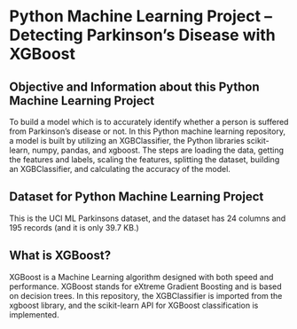 # Python Machine Learning Project – Detecting Parkinson’s Disease with XGBoost

## Objective and Information about this Python Machine Learning Project

To build a model which is to accurately identify whether a person is suffered from Parkinson’s disease or not.
In this Python machine learning repository, a model is built by utilizing an XGBClassifier, the Python libraries scikit-learn, numpy, pandas, and xgboost. 
The steps are loading the data, getting the features and labels, scaling the features, splitting the dataset, building an XGBClassifier, and calculating the accuracy of the model.

## Dataset for Python Machine Learning Project

This is the UCI ML Parkinsons dataset, and the dataset has 24 columns and 195 records (and it is only 39.7 KB.)

## What is XGBoost?

XGBoost is a Machine Learning algorithm designed with both speed and performance. XGBoost stands for eXtreme Gradient Boosting and is based on decision trees. In this repository, the XGBClassifier is imported from the xgboost library, and the scikit-learn API for XGBoost classification is implemented.
